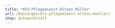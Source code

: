 ```yaml
---
title: "KFZ-Pflegedienst Alfons Müller"
url: /dunningen/kfz-pflegedienst-alfons-mueller/
shop: Autowerkstatt
---
```

